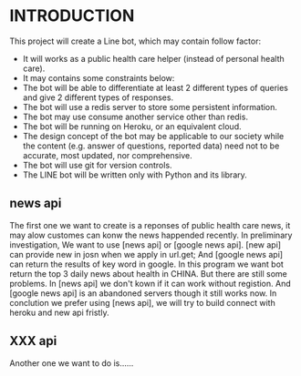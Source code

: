 # INTRODUCTION
This project will create a Line bot, which may contain follow factor:

* It will works as a public health care helper (instead of personal health care).
* It may contains some constraints below:
* The bot will be able to differentiate at least 2 different types of queries and give 2 different types of responses.
* The bot will use a redis server to store some persistent information.
* The bot may use consume another service other than redis.
* The bot will be running on Heroku, or an equivalent cloud.
* The design concept of the bot may be applicable to our society while the content (e.g. answer of questions, reported data) need not to be accurate, most updated, nor comprehensive.
* The bot will use git for version controls.
* The LINE bot will be written only with Python and its library.

## news api 
The first one we want to create is a reponses of public health care news, it may alow customes can konw the news happended recently. In preliminary investigation, We want to use [news api] or [google news api]. [new api] can provide new in josn when we apply in url.get; And [google news api] can return the results of key word in google. In this program we want bot return the top 3 daily news about health in CHINA. But there are still some problems. In [news api] we don't kown if it can work without registion. And [google news api] is an abandoned servers though it still works now.
In conclution we prefer using [news api], we will try to build connect with heroku and new api fristly.

## XXX api
Another one we want to do is......